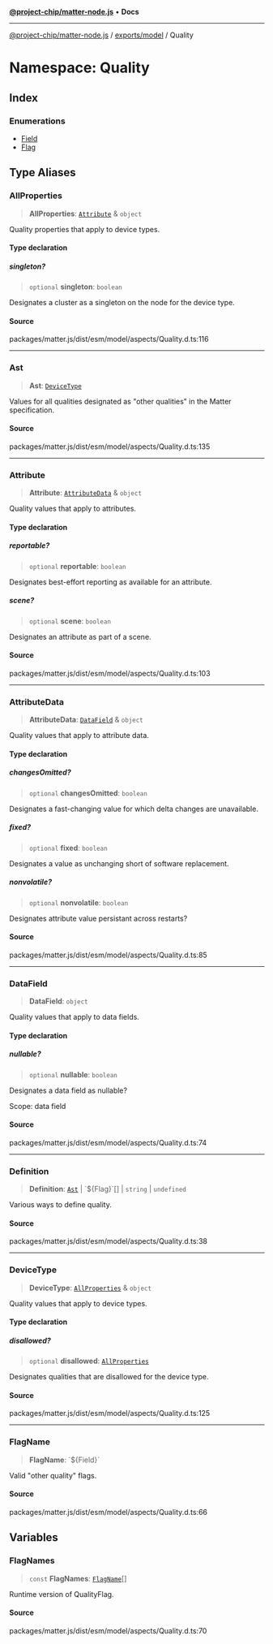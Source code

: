 [**@project-chip/matter-node.js**](../../../../README.md) • **Docs**

***

[@project-chip/matter-node.js](../../../../modules.md) / [exports/model](../../README.md) / Quality

# Namespace: Quality

## Index

### Enumerations

- [Field](enumerations/Field.md)
- [Flag](enumerations/Flag.md)

## Type Aliases

### AllProperties

> **AllProperties**: [`Attribute`](README.md#attribute) & `object`

Quality properties that apply to device types.

#### Type declaration

##### singleton?

> `optional` **singleton**: `boolean`

Designates a cluster as a singleton on the node for the device type.

#### Source

packages/matter.js/dist/esm/model/aspects/Quality.d.ts:116

***

### Ast

> **Ast**: [`DeviceType`](README.md#devicetype)

Values for all qualities designated as "other qualities" in the Matter
specification.

#### Source

packages/matter.js/dist/esm/model/aspects/Quality.d.ts:135

***

### Attribute

> **Attribute**: [`AttributeData`](README.md#attributedata) & `object`

Quality values that apply to attributes.

#### Type declaration

##### reportable?

> `optional` **reportable**: `boolean`

Designates best-effort reporting as available for an attribute.

##### scene?

> `optional` **scene**: `boolean`

Designates an attribute as part of a scene.

#### Source

packages/matter.js/dist/esm/model/aspects/Quality.d.ts:103

***

### AttributeData

> **AttributeData**: [`DataField`](README.md#datafield) & `object`

Quality values that apply to attribute data.

#### Type declaration

##### changesOmitted?

> `optional` **changesOmitted**: `boolean`

Designates a fast-changing value for which delta changes are
unavailable.

##### fixed?

> `optional` **fixed**: `boolean`

Designates a value as unchanging short of software replacement.

##### nonvolatile?

> `optional` **nonvolatile**: `boolean`

Designates attribute value persistant across restarts?

#### Source

packages/matter.js/dist/esm/model/aspects/Quality.d.ts:85

***

### DataField

> **DataField**: `object`

Quality values that apply to data fields.

#### Type declaration

##### nullable?

> `optional` **nullable**: `boolean`

Designates a data field as nullable?

Scope: data field

#### Source

packages/matter.js/dist/esm/model/aspects/Quality.d.ts:74

***

### Definition

> **Definition**: [`Ast`](README.md#ast) \| \`$\{Flag\}\`[] \| `string` \| `undefined`

Various ways to define quality.

#### Source

packages/matter.js/dist/esm/model/aspects/Quality.d.ts:38

***

### DeviceType

> **DeviceType**: [`AllProperties`](README.md#allproperties) & `object`

Quality values that apply to device types.

#### Type declaration

##### disallowed?

> `optional` **disallowed**: [`AllProperties`](README.md#allproperties)

Designates qualities that are disallowed for the device type.

#### Source

packages/matter.js/dist/esm/model/aspects/Quality.d.ts:125

***

### FlagName

> **FlagName**: \`$\{Field\}\`

Valid "other quality" flags.

#### Source

packages/matter.js/dist/esm/model/aspects/Quality.d.ts:66

## Variables

### FlagNames

> `const` **FlagNames**: [`FlagName`](README.md#flagname)[]

Runtime version of QualityFlag.

#### Source

packages/matter.js/dist/esm/model/aspects/Quality.d.ts:70
